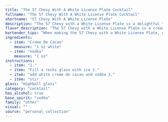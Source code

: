 ```yaml
---
title: "The 57 Chevy With A White License Plate Cocktail"
fullname: "The 57 Chevy With A White License Plate Cocktail"
shortname: "57 Chevy With A White License Plate"
description: "The 57 Chevy with a White License Plate is a delightful twist on the classic **Creme de Cacao cocktail family**.  Its origins are likely contemporary, drawing inspiration from the smooth, sweet-and-spicy flavor profile of its ancestors, while incorporating the modern preference for vodka's clean, crisp finish. "
flavor_description: "The 57 Chevy with a White License Plate is a creamy, smooth cocktail with a hint of nostalgia. The Creme de Cacao provides a rich chocolate flavor, balanced by the clean, crisp taste of vodka. The result is a decadent, slightly sweet experience that's both sophisticated and approachable. Think chocolate-covered cherries with a subtle kick, perfect for a night out or a cozy evening at home. "
bartender_tips: "When making the 57 Chevy with a White License Plate, using a high-quality Crème de Cacao is key for its rich chocolate flavor. Ensure the vodka is chilled for a crisp taste.  Use a cocktail shaker filled with ice and shake vigorously for 15 seconds to properly chill the drink. Strain into a chilled martini glass and garnish with a chocolate curl or a cherry for an elegant touch.  "
ingredients:
  - item: "Creme De Cacao"
    measure: "1 oz white"
  - item: "Vodka"
    measure: "1 oz"
instructions:
  - item: "1."
  - item: "Fill a rocks glass with ice 2."
  - item: "add white creme de cacao and vodka 3."
  - item: "stir."
glass: "Highball glass"
category: "cocktail"
has_alcohol: true
base_spirit: "vodka"
family: "other"
visual: ""
source: "personal_collection"
---
```


